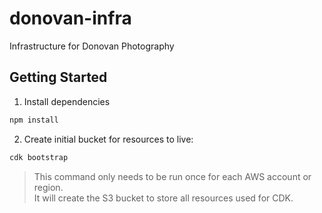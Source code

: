 # donovan-infra

Infrastructure for Donovan Photography

## Getting Started
1. Install dependencies
```bash
npm install
```

2. Create initial bucket for resources to live:
```bash
cdk bootstrap
```

> This command only needs to be run once for each AWS account or region.  
> It will create the S3 bucket to store all resources used for CDK.

